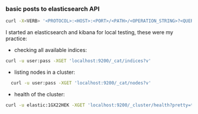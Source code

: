 ### basic posts to elasticsearch API
``` bash
curl -X<VERB> '<PROTOCOL>:<HOST>:<PORT>/<PATH>/<OPERATION_STRING>?<QUERY_STRING>' -d '<BODY>'
```
I started an elasticsearch and kibana for local testing, these were my practice:

* checking all available indices:
``` bash
curl -u user:pass -XGET 'localhost:9200/_cat/indices?v'
```

* listing nodes in a cluster:
``` bash
  curl -u user:pass -XGET 'localhost:9200/_cat/nodes?v'
```

* health of the cluster:
``` bash
curl -u elastic:1GX22HEK -XGET 'localhost:9200/_cluster/health?pretty=true'
```
